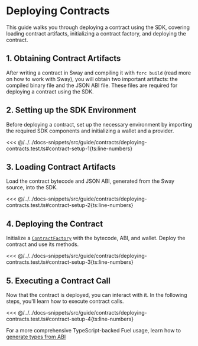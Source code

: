  <script setup>
  import { data } from '../../versions.data'
  const { forc } = data
  const indexUrl = `https://docs.fuel.network/docs/sway/introduction/`
  const jsonAbiUrl = `https://docs.fuel.network/docs/sway/introduction/sway_quickstart/`
</script>

# Deploying Contracts

This guide walks you through deploying a contract using the SDK, covering loading contract artifacts, initializing a contract factory, and deploying the contract.

## 1. Obtaining Contract Artifacts

After writing a contract in Sway and compiling it with `forc build` (<a :href="indexUrl" target="_blank" rel="noreferrer">read more</a> on how to work with Sway), you will obtain two important artifacts: the compiled binary file and the JSON ABI file. These files are required for deploying a contract using the SDK.

## 2. Setting up the SDK Environment

Before deploying a contract, set up the necessary environment by importing the required SDK components and initializing a wallet and a provider.

<<< @/../../docs-snippets/src/guide/contracts/deploying-contracts.test.ts#contract-setup-1{ts:line-numbers}

## 3. Loading Contract Artifacts

Load the contract bytecode and JSON ABI, generated from the Sway source, into the SDK.

<<< @/../../docs-snippets/src/guide/contracts/deploying-contracts.test.ts#contract-setup-2{ts:line-numbers}

## 4. Deploying the Contract

Initialize a [`ContractFactory`](../../api/Contract/ContractFactory.md) with the bytecode, ABI, and wallet. Deploy the contract and use its methods.

<<< @/../../docs-snippets/src/guide/contracts/deploying-contracts.test.ts#contract-setup-3{ts:line-numbers}

## 5. Executing a Contract Call

Now that the contract is deployed, you can interact with it. In the following steps, you'll learn how to execute contract calls.

<<< @/../../docs-snippets/src/guide/contracts/deploying-contracts.test.ts#contract-setup-4{ts:line-numbers}

For a more comprehensive TypeScript-backed Fuel usage, learn how to [generate types from ABI](../typegen/generating-types.md)
